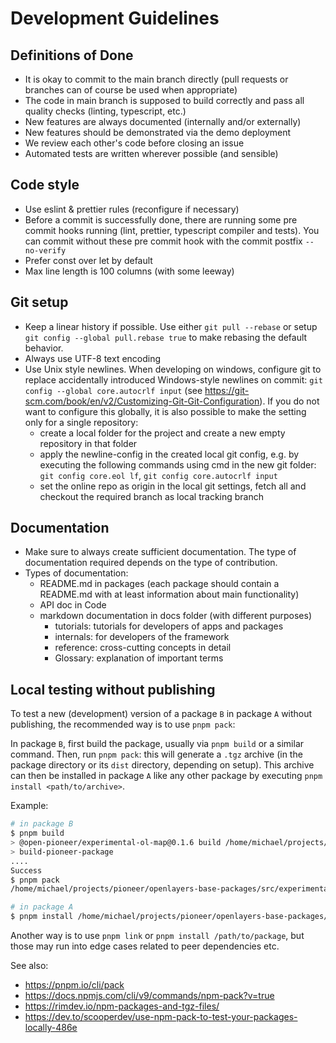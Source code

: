 # Development Guidelines

## Definitions of Done

- It is okay to commit to the main branch directly (pull requests or branches can of course be used when appropriate)
- The code in main branch is supposed to build correctly and pass all quality checks (linting, typescript, etc.)
- New features are always documented (internally and/or externally)
- New features should be demonstrated via the demo deployment
- We review each other's code before closing an issue
- Automated tests are written wherever possible (and sensible)

## Code style

- Use eslint & prettier rules (reconfigure if necessary)
- Before a commit is successfully done, there are running some pre commit hooks running (lint, prettier, typescript compiler and tests). You can commit without these pre commit hook with the commit postfix `--no-verify`
- Prefer const over let by default
- Max line length is 100 columns (with some leeway)

## Git setup

- Keep a linear history if possible.
  Use either `git pull --rebase` or setup `git config --global pull.rebase true` to make rebasing the default behavior.
- Always use UTF-8 text encoding
- Use Unix style newlines.
  When developing on windows, configure git to replace accidentally introduced Windows-style newlines on commit:
  `git config --global core.autocrlf input` (see <https://git-scm.com/book/en/v2/Customizing-Git-Git-Configuration>).
  If you do not want to configure this globally, it is also possible to make the setting only for a single repository:
    - create a local folder for the project and create a new empty repository in that folder
    - apply the newline-config in the created local git config, e.g. by executing the following commands
      using cmd in the new git folder: `git config core.eol lf`, `git config core.autocrlf input`
    - set the online repo as origin in the local git settings, fetch all and checkout the required branch as local tracking branch

## Documentation

- Make sure to always create sufficient documentation.
  The type of documentation required depends on the type of contribution.
- Types of documentation:
    - README.md in packages (each package should contain a README.md with at least information about main functionality)
    - API doc in Code
    - markdown documentation in docs folder (with different purposes)
        - tutorials: tutorials for developers of apps and packages
        - internals: for developers of the framework
        - reference: cross-cutting concepts in detail
        - Glossary: explanation of important terms

## Local testing without publishing

To test a new (development) version of a package `B` in package `A` without publishing, the recommended way is to use `pnpm pack`:

In package `B`, first build the package, usually via `pnpm build` or a similar command.
Then, run `pnpm pack`: this will generate a `.tgz` archive (in the package directory or its `dist` directory, depending on setup).
This archive can then be installed in package `A` like any other package by executing `pnpm install <path/to/archive>`.

Example:

```sh
# in package B
$ pnpm build
> @open-pioneer/experimental-ol-map@0.1.6 build /home/michael/projects/pioneer/openlayers-base-packages/src/experimental-packages/ol-map
> build-pioneer-package
....
Success
$ pnpm pack
/home/michael/projects/pioneer/openlayers-base-packages/src/experimental-packages/ol-map/dist/open-pioneer-experimental-ol-map-0.1.6.tgz

# in package A
$ pnpm install /home/michael/projects/pioneer/openlayers-base-packages/src/experimental-packages/ol-map/dist/open-pioneer-experimental-ol-map-0.1.6.tgz
```

Another way is to use `pnpm link` or `pnpm install /path/to/package`, but those may run into edge cases related to peer dependencies etc.

See also:

- https://pnpm.io/cli/pack
- https://docs.npmjs.com/cli/v9/commands/npm-pack?v=true
- https://rimdev.io/npm-packages-and-tgz-files/
- https://dev.to/scooperdev/use-npm-pack-to-test-your-packages-locally-486e
